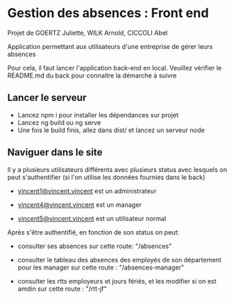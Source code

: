 # Gestion des absences : Front end

Projet de GOERTZ Juliette, WILK Arnold, CICCOLI Abel

Application permettant aux utilisateurs d'une entreprise de gérer leurs absences

Pour cela, il faut lancer l'application back-end en local. Veuillez vérifier le README.md du back pour connaitre la démarche à suivre

## Lancer le serveur

* Lancez npm i pour installer les dépendances sur projet
* Lancez ng build ou ng serve 
* Une fois le build finis, allez dans dist/ et lancez un serveur node

## Naviguer dans le site

Il y a plusieurs utilisateurs différents avec plusieurs status avec lesquels on peut s'authentifier (si l'on utilise les données fournies dans le back)

 * vincent1@vincent.vincent est un administrateur

 * vincent4@vincent.vincent est un manager

 * vincent5@vincent.vincent est un utilisateur normal

Après s'être authentifié, en fonction de son status on peut:

 * consulter ses absences sur cette route: "/absences"

 * consulter le tableau des absences des employés de son département pour les manager sur cette route : "/absences-manager"

 * consulter les rtts employeurs et jours fériés, et les modifier si on est amdin sur cette route : "/rtt-jf"

